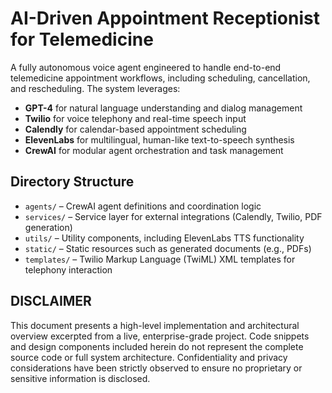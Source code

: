 
# AI-Driven Appointment Receptionist for Telemedicine

A fully autonomous voice agent engineered to handle end-to-end telemedicine appointment workflows, including scheduling, cancellation, and rescheduling. The system leverages:

* **GPT-4** for natural language understanding and dialog management
* **Twilio** for voice telephony and real-time speech input
* **Calendly** for calendar-based appointment scheduling
* **ElevenLabs** for multilingual, human-like text-to-speech synthesis
* **CrewAI** for modular agent orchestration and task management

## Directory Structure

* `agents/` – CrewAI agent definitions and coordination logic
* `services/` – Service layer for external integrations (Calendly, Twilio, PDF generation)
* `utils/` – Utility components, including ElevenLabs TTS functionality
* `static/` – Static resources such as generated documents (e.g., PDFs)
* `templates/` – Twilio Markup Language (TwiML) XML templates for telephony interaction

## DISCLAIMER

This document presents a high-level implementation and architectural overview excerpted from a live, enterprise-grade project. Code snippets and design components included herein do not represent the complete source code or full system architecture. Confidentiality and privacy considerations have been strictly observed to ensure no proprietary or sensitive information is disclosed.